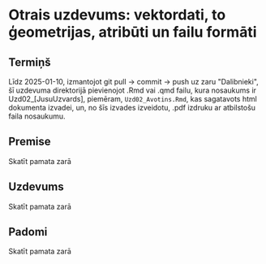 # Otrais uzdevums: vektordati, to ģeometrijas, atribūti un failu formāti


## Termiņš

Līdz 2025-01-10, izmantojot git pull -> commit -> push uz zaru "Dalibnieki", 
šī uzdevuma direktorijā pievienojot .Rmd vai .qmd failu, kura nosaukums ir 
Uzd02_[JusuUzvards], piemēram, `Uzd02_Avotins.Rmd`, kas sagatavots html 
dokumenta izvadei, un, no šīs izvades izveidotu, .pdf izdruku ar atbilstošu 
faila nosaukumu.

## Premise

Skatīt pamata zarā

## Uzdevums

Skatīt pamata zarā

## Padomi

Skatīt pamata zarā